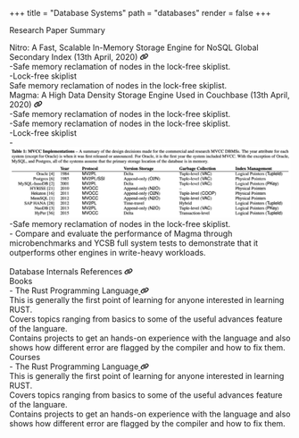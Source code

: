 +++
title = "Database Systems"
path = "databases"
render = false
+++

<span class='res-heading'>Research Paper Summary</span>

<div class="res_div">

<div class="res_content">
<div class='res-title'>
<span class='title'>Nitro: A Fast, Scalable In-Memory Storage Engine for NoSQL Global Secondary Index</span>
<span class='r-date'>(13th April, 2020)</span>
<a href="https://www.vldb.org/pvldb/vol9/p1413-lakshman.pdf">
<img src='/Link.svg' width=15px>
</a> 
</div>
<div class=content>
<div class='row'><span>-</span><span>Safe memory reclamation of nodes in the lock-free skiplist. </span></div>
<div class='row'><span>-</span><span>Lock-free skiplist </span></div>
<div class='row'><span></span><span></span><span>Safe memory reclamation of nodes in the lock-free skiplist. </span></div>
</div>
</div>

<div class="res_content">
<div class='res-title'>
<span class='title'>Magma: A High Data Density Storage Engine Used in Couchbase</span>
<span class='r-date'>(13th April, 2020)</span>
<a href="https://www.vldb.org/pvldb/vol15/p3496-lakshman.pdf">
<img src='/Link.svg' width=15px>
</a>
</div>
<div class=content>
<div class='row'><span>-</span><span>Safe memory reclamation of nodes in the lock-free skiplist. </span></div>
<div class='row'><span>-</span><span>Safe memory reclamation of nodes in the lock-free skiplist. </span></div>
<div class='row'><span>-</span><span>Lock-free skiplist </span></div>
<div class='row'><span>-</span><img src='/sc1.png'></img></div>
<div class='row'><span>-</span><span>Safe memory reclamation of nodes in the lock-free skiplist. </span></div>
<div class='row'><span>-</span><span> Compare and evaluate the performance of Magma through microbenchmarks and YCSB full system tests to demonstrate that it outperforms other engines in write-heavy workloads.</span></div>
</div>
</div>

</div>

<div>
</br>
<span class='library-heading'>Database Internals References</span><span> </span><a href="https://www.rust-lang.org"><img src='/Link.svg' width=15px></a>

<div class='library-title'>
<span class='title'>Books</span>
</div>

<div class='lib-content'>
<div class='row'><span>- </span><span>The Rust Programming Language</span><a href="https://doc.rust-lang.org/book">
<img src='/Link.svg' width=15px>
</a></div>

<div class="library-subcontent">
<div class='row'>
<span>This is generally the first point of learning for anyone interested in learning RUST.</span>
</div>
<div class='row'>
<span>Covers topics ranging from basics to some of the useful advances feature of the languare.</span>
</div>
<div class='row'>
<span>Contains projects to get an hands-on experience with the language and also shows how different error are flagged by the compiler and how to fix them.</span>
</div>
</div>

</div>

<div class='library-title'>
    <span class='title'>Courses</span>
</div>

<div class='lib-content'>
    <div class='row'><span>- </span><span>The Rust Programming Language</span><a href="https://doc.rust-lang.org/book">
    <img src='/Link.svg' width=15px>
    </a></div>
    <div class="library-subcontent">
        <div class='row'>
            <span>This is generally the first point of learning for anyone interested in learning RUST.</span>
        </div>
        <div class='row'>
            <span>Covers topics ranging from basics to some of the useful advances feature of the languare.</span>
        </div>
        <div class='row'>
            <span>Contains projects to get an hands-on experience with the language and also shows how different error are flagged by the compiler and how to fix them.</span>
        </div>
    </div>
</div>

</div>
